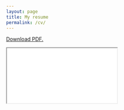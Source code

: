 ```yaml
---
layout: page
title: My resume
permalink: /cv/
---
```



<a href="{{ '/assets/docs/resume.pdf' | prepend: site.baseurl | prepend: site.url }}" target="_blank">Download PDF.</a>

<iframe src="{{ '/assets/docs/resume.pdf' | prepend: site.baseurl | prepend: site.url }}" width="" height="" border="0"></iframe>

